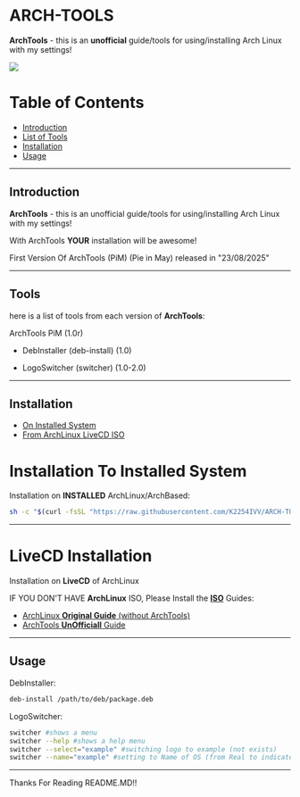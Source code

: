 # ARCH-TOOLS
**ArchTools** - this is an **unofficial** guide/tools for using/installing Arch Linux with my settings!

[![](https://img.shields.io/static/v1?label=Status&message=BetaRelease&color=orange&style=flat)](https://img.shields.io/static/v1?label=Status&message=BetaRelease&color=orange&style=flat "Status")

# Table of Contents
- [Introduction](#introduction)
- [List of Tools](#tools)
- [Installation](#installation)
- [Usage](#usage)

---
## Introduction
**ArchTools** - this is an unofficial guide/tools for using/installing Arch Linux with my settings!

With ArchTools **YOUR** installation will be awesome!

First Version Of ArchTools (PiM) (Pie in May) released in "23/08/2025"

---
## Tools
here is a list of tools from each version of **ArchTools**:

ArchTools PiM (1.0r)

- DebInstaller (deb-install) (1.0)

- LogoSwitcher (switcher) (1.0-2.0)

---

## Installation
- [On Installed System](#installation-to-installed-system)
- [From ArchLinux LiveCD ISO](#livecd-installation)

# Installation To Installed System
Installation on **INSTALLED** ArchLinux/ArchBased:

```bash
sh -c "$(curl -fsSL "https://raw.githubusercontent.com/K2254IVV/ARCH-TOOLS/refs/heads/main/files/ArchTools/install.sh")"
```

---
# LiveCD Installation
Installation on **LiveCD** of ArchLinux

IF YOU DON'T HAVE **ArchLinux** ISO, Please Install the [**ISO**](https://archlinux.org/download/)
Guides:
 - [ArchLinux **Original Guide** (without ArchTools)](https://wiki.archlinux.org/title/Installation_guide)
 - [ArchTools **UnOfficiall** Guide](/files/guides/lastest.md)

---
## Usage
DebInstaller:
```bash
deb-install /path/to/deb/package.deb
```

LogoSwitcher:
```bash
switcher #shows a menu
switcher --help #shows a help menu
switcher --select="example" #switching logo to example (not exists)
switcher --name="example" #setting to Name of OS (from Real to indicated)
```

---
Thanks For Reading README.MD!!
